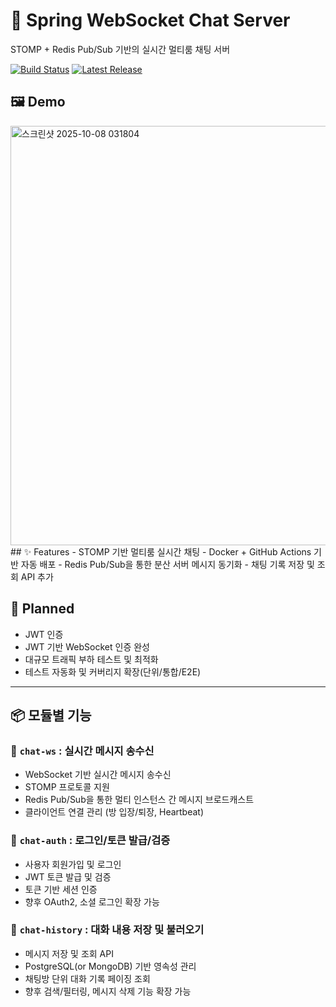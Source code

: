 # 🚀 Spring WebSocket Chat Server
STOMP + Redis Pub/Sub 기반의 실시간 멀티룸 채팅 서버

[![Build Status](https://github.com/tak002/Spring-Redis-PubSub/actions/workflows/deploy.yml/badge.svg)](https://github.com/tak002/Spring-Redis-PubSub/actions)
[![Latest Release](https://img.shields.io/github/v/release/tak002/Spring-Redis-PubSub?sort=semver)](https://github.com/tak002/Spring-Redis-PubSub/releases)

## 🖼️ Demo
<img width="1815" height="671" alt="스크린샷 2025-10-08 031804" src="https://github.com/user-attachments/assets/1789bc2f-7a7a-48c9-9b85-085fae18414f" />
## ✨ Features
- STOMP 기반 멀티룸 실시간 채팅
- Docker + GitHub Actions 기반 자동 배포
- Redis Pub/Sub을 통한 분산 서버 메시지 동기화
- 채팅 기록 저장 및 조회 API 추가

## 🔮 Planned
- JWT 인증
- JWT 기반 WebSocket 인증 완성
- 대규모 트래픽 부하 테스트 및 최적화
- 테스트 자동화 및 커버리지 확장(단위/통합/E2E)

---

## 📦 모듈별 기능

### 🔹 `chat-ws` : 실시간 메시지 송수신
- WebSocket 기반 실시간 메시지 송수신
- STOMP 프로토콜 지원
- Redis Pub/Sub을 통한 멀티 인스턴스 간 메시지 브로드캐스트
- 클라이언트 연결 관리 (방 입장/퇴장, Heartbeat)

### 🔹 `chat-auth` : 로그인/토큰 발급/검증
- 사용자 회원가입 및 로그인
- JWT 토큰 발급 및 검증
- 토큰 기반 세션 인증
- 향후 OAuth2, 소셜 로그인 확장 가능

### 🔹 `chat-history` : 대화 내용 저장 및 불러오기
- 메시지 저장 및 조회 API
- PostgreSQL(or MongoDB) 기반 영속성 관리
- 채팅방 단위 대화 기록 페이징 조회
- 향후 검색/필터링, 메시지 삭제 기능 확장 가능
